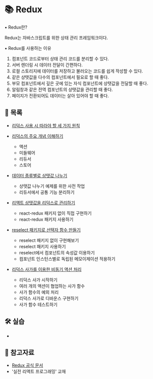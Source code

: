 # 📚 Redux

▪ Redux란?

Redux는 자바스크립트를 위한 상태 관리 프레임워크이다.<br />

▪ Redux를 사용하는 이유

1. 컴포넌트 코드로부터 상태 관리 코드를 분리할 수 있다.
2. 서버 렌더링 시 데이터 전달이 간편하다.
3. 로컬 스토리지에 데이터를 저장하고 불러오는 코드를 쉽게 작성할 수 있다.
4. 같은 상탯값을 다수의 컴포넌트에서 필요로 할 때 좋다.
5. 부모 컴포넌트에서 깊은 곳에 있는 자식 컴포넌트에 상탯값을 전달할 때 좋다.
6. 알림창과 같은 전역 컴포넌트의 상탯값을 관리할 때 좋다.
7. 페이지가 전환되어도 데이터는 살아 있어야 할 때 좋다.

## 📃 목록

- [리덕스 사용 시 따라야 할 세 가지 원칙](./redux_rule.md)

- [리덕스의 주요 개념 이해하기](./redux_main_concepts.md)

  - 액션
  - 미들웨어
  - 리듀서
  - 스토어

- [데이터 종류별로 상탯값 나누기](./seperate_redux_state.md)

  - 상탯값 나누기 예제를 위한 사전 작업
  - 리듀서에서 공통 기능 분리하기

- [리액트 상탯값을 리덕스로 관리하기](./react_redux_state.md)

  - react-redux 패키지 없이 직접 구현하기
  - react-redux 패키지 사용하기

- [reselect 패키지로 선택자 함수 만들기](./reselect.md)

  - reselect 패키지 없이 구현해보기
  - reselect 패키지 사용하기
  - reselect에서 컴포넌트의 속성값 이용하기
  - 컴포넌트 인스턴스별로 독립된 메모이제이션 적용하기

- [리덕스 사가를 이용한 비동기 액션 처리](./redux_saga.md)

  - 리덕스 사가 시작하기
  - 여러 개의 액션이 협업하는 사가 함수
  - 사가 함수의 예외 처리
  - 리덕스 사가로 디바운스 구현하기
  - 사가 함수 테스트하기

## 🛠 실습

- []()

## 🔎 참고자료

- [Redux 공식 문서](https://ko.redux.js.org/introduction/getting-started/)
- '실전 리액트 프로그래밍' 교재
